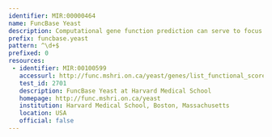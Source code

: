 ```yaml
---
identifier: MIR:00000464
name: FuncBase Yeast
description: Computational gene function prediction can serve to focus experimental resources on high-priority experimental tasks. FuncBase is a web resource for viewing quantitative machine learning-based gene function annotations. Quantitative annotations of genes, including fungal and mammalian genes, with Gene Ontology terms are accompanied by a community feedback system. Evidence underlying function annotations is shown. FuncBase provides links to external resources, and may be accessed directly or via links from species-specific databases. This collection references yeast.
prefix: funcbase.yeast
pattern: ^\d+$
prefixed: 0
resources:
 - identifier: MIR:00100599
   accessurl: http://func.mshri.on.ca/yeast/genes/list_functional_scores/${id}
   test_id: 2701
   description: FuncBase Yeast at Harvard Medical School
   homepage: http://func.mshri.on.ca/yeast
   institution: Harvard Medical School, Boston, Massachusetts
   location: USA
   official: false
---
```

